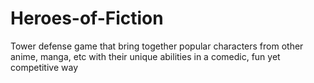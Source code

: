 Heroes-of-Fiction
=================

Tower defense game that bring together popular characters from other anime, manga, etc with their unique abilities in a comedic, fun yet competitive way
